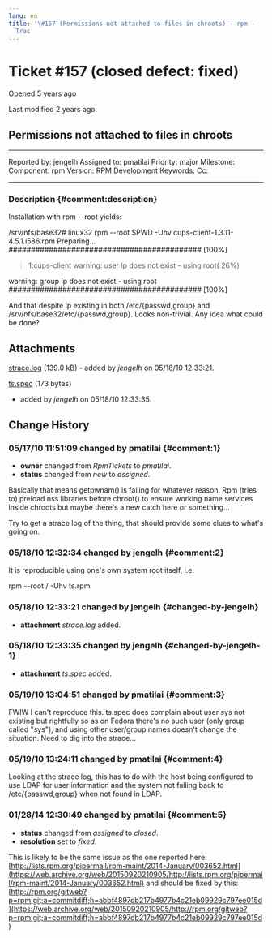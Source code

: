 ```yaml
---
lang: en
title: '\#157 (Permissions not attached to files in chroots) - rpm -
  Trac'
---
```


Ticket \#157 (closed defect: fixed)
===================================

Opened 5 years ago

Last modified 2 years ago

Permissions not attached to files in chroots
--------------------------------------------

  -------------- --------- -------------- -----------------
  Reported by:   jengelh   Assigned to:   pmatilai
  Priority:      major     Milestone:     
  Component:     rpm       Version:       RPM Development
  Keywords:                Cc:            
                                          
  -------------- --------- -------------- -----------------

### Description {#comment:description}

Installation with rpm \--root yields:

/srv/nfs/base32\# linux32 rpm \--root \$PWD -Uhv
cups-client-1.3.11-4.5.1.i586.rpm Preparing\...
\#\#\#\#\#\#\#\#\#\#\#\#\#\#\#\#\#\#\#\#\#\#\#\#\#\#\#\#\#\#\#\#\#\#\#\#\#\#\#\#\#\#\#
\[100%\]

> 1:cups-client warning: user lp does not exist - using root( 26%)

warning: group lp does not exist - using root
\#\#\#\#\#\#\#\#\#\#\#\#\#\#\#\#\#\#\#\#\#\#\#\#\#\#\#\#\#\#\#\#\#\#\#\#\#\#\#\#\#\#\#
\[100%\]

And that despite lp existing in both /etc/{passwd,group} and
/srv/nfs/base32/etc/{passwd,group}. Looks non-trivial. Any idea what
could be done?

Attachments
-----------

[strace.log](/attachment/ticket/157/strace.log "View attachment") (139.0
kB) - added by *jengelh* on 05/18/10 12:33:21.

[ts.spec](/attachment/ticket/157/ts.spec "View attachment") (173 bytes)
- added by *jengelh* on 05/18/10 12:33:35.

Change History
--------------

### 05/17/10 11:51:09 changed by pmatilai {#comment:1}

-   **owner** changed from *RpmTickets* to *pmatilai*.
-   **status** changed from *new* to *assigned*.

Basically that means getpwnam() is failing for whatever reason. Rpm
(tries to) preload nss libraries before chroot() to ensure working name
services inside chroots but maybe there\'s a new catch here or
something\...

Try to get a strace log of the thing, that should provide some clues to
what\'s going on.

### 05/18/10 12:32:34 changed by jengelh {#comment:2}

It is reproducible using one\'s own system root itself, i.e.

rpm \--root / -Uhv ts.rpm

### 05/18/10 12:33:21 changed by jengelh {#changed-by-jengelh}

-   **attachment** *strace.log* added.

### 05/18/10 12:33:35 changed by jengelh {#changed-by-jengelh-1}

-   **attachment** *ts.spec* added.

### 05/19/10 13:04:51 changed by pmatilai {#comment:3}

FWIW I can\'t reproduce this. ts.spec does complain about user sys not
existing but rightfully so as on Fedora there\'s no such user (only
group called \"sys\"), and using other user/group names doesn\'t change
the situation. Need to dig into the strace\...

### 05/19/10 13:24:11 changed by pmatilai {#comment:4}

Looking at the strace log, this has to do with the host being configured
to use LDAP for user information and the system not falling back to
/etc/{passwd,group} when not found in LDAP.

### 01/28/14 12:30:49 changed by pmatilai {#comment:5}

-   **status** changed from *assigned* to *closed*.
-   **resolution** set to *fixed*.

This is likely to be the same issue as the one reported here:
[http://lists.rpm.org/pipermail/rpm-maint/2014-January/003652.html](https://web.archive.org/web/20150920210905/http://lists.rpm.org/pipermail/rpm-maint/2014-January/003652.html)
and should be fixed by this:
[http://rpm.org/gitweb?p=rpm.git;a=commitdiff;h=abbf4897db217b4977b4c21eb09929c797ee015d](https://web.archive.org/web/20150920210905/http://rpm.org/gitweb?p=rpm.git;a=commitdiff;h=abbf4897db217b4977b4c21eb09929c797ee015d)
